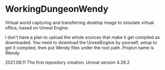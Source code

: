# WorkingDungeonWendy
Virtual world capturing and transferring desktop image to simulate virtual office, based on Unreal Engine.

I don't have a plan to upload the whole sources that make it get compiled as downloaded.
You need to download the UnrealEngine by yourself, setup to get it compiled,
then put Wendy files under the root path.
Project name is Wendy.

2021.09.11
The first repository creation.
Unreal version 4.26.2
